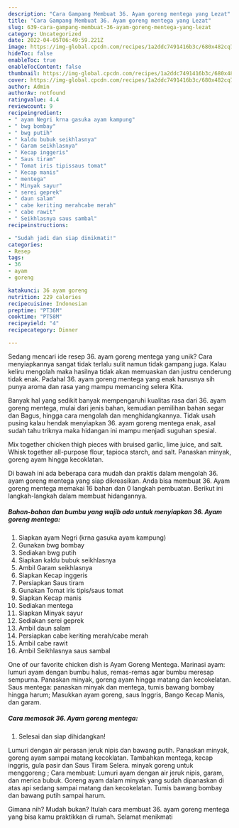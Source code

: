 ```yaml
---
description: "Cara Gampang Membuat 36. Ayam goreng mentega yang Lezat"
title: "Cara Gampang Membuat 36. Ayam goreng mentega yang Lezat"
slug: 639-cara-gampang-membuat-36-ayam-goreng-mentega-yang-lezat
category: Uncategorized
date: 2022-04-05T06:49:59.221Z
image: https://img-global.cpcdn.com/recipes/1a2ddc7491416b3c/680x482cq70/36-ayam-goreng-mentega-foto-resep-utama.jpg
hideToc: false
enableToc: true
enableTocContent: false
thumbnail: https://img-global.cpcdn.com/recipes/1a2ddc7491416b3c/680x482cq70/36-ayam-goreng-mentega-foto-resep-utama.jpg
cover: https://img-global.cpcdn.com/recipes/1a2ddc7491416b3c/680x482cq70/36-ayam-goreng-mentega-foto-resep-utama.jpg
author: Admin
authorAv: notfound
ratingvalue: 4.4
reviewcount: 9
recipeingredient:
- " ayam Negri krna gasuka ayam kampung"
- " bwg bombay"
- " bwg putih"
- " kaldu bubuk seikhlasnya"
- " Garam seikhlasnya"
- " Kecap inggeris"
- " Saus tiram"
- " Tomat iris tipissaus tomat"
- " Kecap manis"
- " mentega"
- " Minyak sayur"
- " serei geprek"
- " daun salam"
- " cabe keriting merahcabe merah"
- " cabe rawit"
- " Seikhlasnya saus sambal"
recipeinstructions:

- "Sudah jadi dan siap dinikmati!"
categories:
- Resep
tags:
- 36
- ayam
- goreng

katakunci: 36 ayam goreng 
nutrition: 229 calories
recipecuisine: Indonesian
preptime: "PT36M"
cooktime: "PT58M"
recipeyield: "4"
recipecategory: Dinner

---
```





Sedang mencari ide resep 36. ayam goreng mentega yang unik? Cara menyiapkannya sangat tidak terlalu sulit namun tidak gampang juga. Kalau keliru mengolah maka hasilnya tidak akan memuaskan dan justru cenderung tidak enak. Padahal 36. ayam goreng mentega yang enak harusnya sih punya aroma dan rasa yang mampu memancing selera Kita.





Banyak hal yang sedikit banyak mempengaruhi kualitas rasa dari 36. ayam goreng mentega, mulai dari jenis bahan, kemudian pemilihan bahan segar dan Bagus, hingga cara mengolah dan menghidangkannya. Tidak usah pusing kalau hendak menyiapkan 36. ayam goreng mentega enak,      asal sudah tahu triknya maka hidangan ini mampu menjadi suguhan spesial.














Mix together chicken thigh pieces with bruised garlic, lime juice, and salt. Whisk together all-purpose flour, tapioca starch, and salt. Panaskan minyak, goreng ayam hingga kecoklatan.






Di bawah ini ada beberapa cara mudah dan praktis dalam mengolah 36. ayam goreng mentega yang siap dikreasikan. Anda bisa membuat 36. Ayam goreng mentega memakai 16 bahan dan 0 langkah pembuatan. Berikut ini langkah-langkah dalam membuat hidangannya.

<!--inarticleads1-->

##### Bahan-bahan dan bumbu yang wajib ada untuk menyiapkan 36. Ayam goreng mentega:

1. Siapkan  ayam Negri (krna gasuka ayam kampung)
1. Gunakan  bwg bombay
1. Sediakan  bwg putih
1. Siapkan  kaldu bubuk seikhlasnya
1. Ambil  Garam seikhlasnya
1. Siapkan  Kecap inggeris
1. Persiapkan  Saus tiram
1. Gunakan  Tomat iris tipis/saus tomat
1. Siapkan  Kecap manis
1. Sediakan  mentega
1. Siapkan  Minyak sayur
1. Sediakan  serei geprek
1. Ambil  daun salam
1. Persiapkan  cabe keriting merah/cabe merah
1. Ambil  cabe rawit
1. Ambil  Seikhlasnya saus sambal


One of our favorite chicken dish is Ayam Goreng Mentega. Marinasi ayam: lumuri ayam dengan bumbu halus, remas-remas agar bumbu meresap sempurna. Panaskan minyak, goreng ayam hingga matang dan kecokelatan. Saus mentega: panaskan minyak dan mentega, tumis bawang bombay hingga harum; Masukkan ayam goreng, saus Inggris, Bango Kecap Manis, dan garam. 

<!--inarticleads2-->

##### Cara memasak 36. Ayam goreng mentega:


1. Selesai dan siap dihidangkan!

Lumuri dengan air perasan jeruk nipis dan bawang putih. Panaskan minyak, goreng ayam sampai matang kecoklatan. Tambahkan mentega, kecap inggris, gula pasir dan Saus Tiram Selera. minyak goreng untuk menggoreng ; Cara membuat: Lumuri ayam dengan air jeruk nipis, garam, dan merica bubuk. Goreng ayam dalam minyak yang sudah dipanaskan di atas api sedang sampai matang dan kecokelatan. Tumis bawang bombay dan bawang putih sampai harum. 

Gimana nih? Mudah bukan? Itulah cara membuat 36. ayam goreng mentega yang bisa kamu praktikkan di rumah. Selamat menikmati

